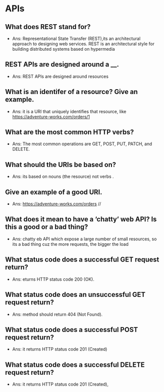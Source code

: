 # APIs

## What does REST stand for?
* Ans: Representational State Transfer (REST),its an architectural approach to designing web services. REST is an architectural style for building distributed systems based on hypermedia
## REST APIs are designed around a __.
* Ans: REST APIs are designed around resources
## What is an identifer of a resource? Give an example.
* Ans: it is a URI that uniquely identifies that resource, like https://adventure-works.com/orders/1
## What are the most common HTTP verbs?
* Ans: The most common operations are GET, POST, PUT, PATCH, and DELETE.
## What should the URIs be based on?
* Ans: its based on nouns (the resource) not verbs .
## Give an example of a good URI.
* Ans: https://adventure-works.com/orders //
## What does it mean to have a ‘chatty’ web API? Is this a good or a bad thing?
* Ans: chatty eb API which expose a large number of small resources, so its a bad thing cuz the more requests, the bigger the load
## What status code does a successful GET request return?
* Ans: eturns HTTP status code 200 (OK).
## What status code does an unsuccessful GET request return?
* Ans: method should return 404 (Not Found).
## What status code does a successful POST request return?
* Ans: it returns HTTP status code 201 (Created)
## What status code does a successful DELETE request return?
* Ans: it returns HTTP status code 201 (Created),